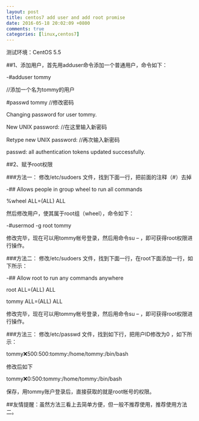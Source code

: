 ```yaml
---
layout: post
title: centos7 add user and add root promise
date: 2016-05-18 20:02:09 +0800
comments: true
categories: [linux,centos7]
---
```

测试环境：CentOS 5.5

##1、添加用户，首先用adduser命令添加一个普通用户，命令如下：

 -#adduser tommy

//添加一个名为tommy的用户

 #passwd tommy   //修改密码

Changing password for user tommy.

New UNIX password:     //在这里输入新密码

Retype new UNIX password:  //再次输入新密码

passwd: all authentication tokens updated successfully.

<!-- more -->

##2、赋予root权限

###方法一： 修改/etc/sudoers 文件，找到下面一行，把前面的注释（#）去掉

  -## Allows people in group wheel to run all commands

%wheel    ALL=(ALL)    ALL

然后修改用户，使其属于root组（wheel），命令如下：

 -#usermod -g root tommy

修改完毕，现在可以用tommy帐号登录，然后用命令su – ，即可获得root权限进行操作。

###方法二： 修改/etc/sudoers 文件，找到下面一行，在root下面添加一行，如下所示：

 -## Allow root to run any commands anywhere

root    ALL=(ALL)     ALL

tommy   ALL=(ALL)     ALL

修改完毕，现在可以用tommy帐号登录，然后用命令su – ，即可获得root权限进行操作。

###方法三： 修改/etc/passwd 文件，找到如下行，把用户ID修改为0 ，如下所示：

tommy:x:500:500:tommy:/home/tommy:/bin/bash

修改后如下

tommy:x:0:500:tommy:/home/tommy:/bin/bash

保存，用tommy账户登录后，直接获取的就是root帐号的权限。

##友情提醒：虽然方法三看上去简单方便，但一般不推荐使用，推荐使用方法二。